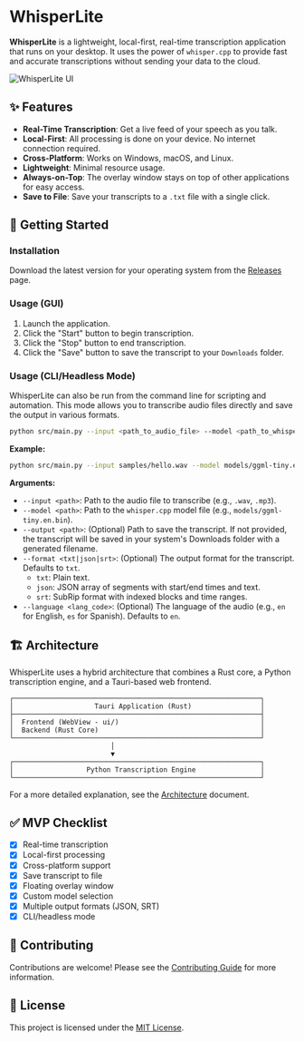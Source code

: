 # WhisperLite

**WhisperLite** is a lightweight, local-first, real-time transcription application that runs on your desktop. It uses the power of `whisper.cpp` to provide fast and accurate transcriptions without sending your data to the cloud.

![WhisperLite UI](https://i.imgur.com/your-screenshot.png)

## ✨ Features

-   **Real-Time Transcription**: Get a live feed of your speech as you talk.
-   **Local-First**: All processing is done on your device. No internet connection required.
-   **Cross-Platform**: Works on Windows, macOS, and Linux.
-   **Lightweight**: Minimal resource usage.
-   **Always-on-Top**: The overlay window stays on top of other applications for easy access.
-   **Save to File**: Save your transcripts to a `.txt` file with a single click.

## 🚀 Getting Started

### Installation

Download the latest version for your operating system from the [Releases](https://github.com/your-repo/whisperlite/releases) page.

### Usage (GUI)

1.  Launch the application.
2.  Click the "Start" button to begin transcription.
3.  Click the "Stop" button to end transcription.
4.  Click the "Save" button to save the transcript to your `Downloads` folder.

### Usage (CLI/Headless Mode)

WhisperLite can also be run from the command line for scripting and automation. This mode allows you to transcribe audio files directly and save the output in various formats.

```bash
python src/main.py --input <path_to_audio_file> --model <path_to_whisper_model> [--output <output_file_path>] [--format <txt|json|srt>] [--language <lang_code>]
```

**Example:**

```bash
python src/main.py --input samples/hello.wav --model models/ggml-tiny.en.bin --output output.json --format json --language en
```

**Arguments:**

-   `--input <path>`: Path to the audio file to transcribe (e.g., `.wav`, `.mp3`).
-   `--model <path>`: Path to the `whisper.cpp` model file (e.g., `models/ggml-tiny.en.bin`).
-   `--output <path>`: (Optional) Path to save the transcript. If not provided, the transcript will be saved in your system's Downloads folder with a generated filename.
-   `--format <txt|json|srt>`: (Optional) The output format for the transcript. Defaults to `txt`.
    -   `txt`: Plain text.
    -   `json`: JSON array of segments with start/end times and text.
    -   `srt`: SubRip format with indexed blocks and time ranges.
-   `--language <lang_code>`: (Optional) The language of the audio (e.g., `en` for English, `es` for Spanish). Defaults to `en`.

## 🏗️ Architecture

WhisperLite uses a hybrid architecture that combines a Rust core, a Python transcription engine, and a Tauri-based web frontend.

```
┌─────────────────────────────────────────────────────────────┐
│                    Tauri Application (Rust)                 │
├─────────────────────────────────────────────────────────────┤
│  Frontend (WebView - ui/)                                   │
│  Backend (Rust Core)                                        │
└─────────────────────────────────────────────────────────────┘
                         │
                         ▼
┌─────────────────────────────────────────────────────────────┐
│                  Python Transcription Engine                │
└─────────────────────────────────────────────────────────────┘
```

For a more detailed explanation, see the [Architecture](docs/ARCHITECTURE.md) document.

## ✅ MVP Checklist

-   [x] Real-time transcription
-   [x] Local-first processing
-   [x] Cross-platform support
-   [x] Save transcript to file
-   [x] Floating overlay window
-   [x] Custom model selection
-   [x] Multiple output formats (JSON, SRT)
-   [x] CLI/headless mode

## 🤝 Contributing

Contributions are welcome! Please see the [Contributing Guide](docs/CONTRIBUTING.md) for more information.

## 📄 License

This project is licensed under the [MIT License](LICENSE).
